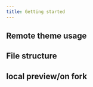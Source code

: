 ```yaml
---
title: Getting started
---
```


## Remote theme usage




## File structure





## local preview/on fork



